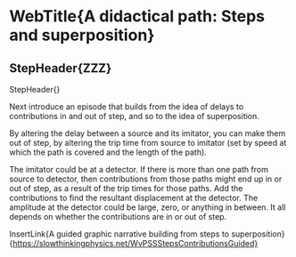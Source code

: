 # WebTitle{A didactical path: Steps and superposition}

## StepHeader{ZZZ}

StepHeader{}

Next introduce an episode that builds from the idea of delays to contributions in and out of step, and so to the idea of superposition.

By altering the delay between a source and its imitator, you can make them out of step, by altering the trip time from source to imitator (set by speed at which the path is covered and the length of the path).

The imitator could be at a detector. If there is more than one path from source to detector, then contributions from those paths might end up in or out of step, as a result of the trip times for those paths. Add the contributions to find the resultant displacement at the detector. The amplitude at the detector could be large, zero, or anything in between. It all depends on whether the contributions are in or out of step.

InsertLink{A guided graphic narrative building from steps to superposition}{https://slowthinkingphysics.net/WvPSSStepsContributionsGuided}
